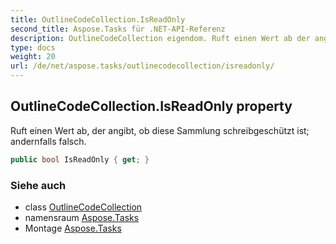 ```yaml
---
title: OutlineCodeCollection.IsReadOnly
second_title: Aspose.Tasks für .NET-API-Referenz
description: OutlineCodeCollection eigendom. Ruft einen Wert ab der angibt ob diese Sammlung schreibgeschützt ist andernfalls falsch.
type: docs
weight: 20
url: /de/net/aspose.tasks/outlinecodecollection/isreadonly/
---
```

## OutlineCodeCollection.IsReadOnly property

Ruft einen Wert ab, der angibt, ob diese Sammlung schreibgeschützt ist; andernfalls falsch.

```csharp
public bool IsReadOnly { get; }
```

### Siehe auch

* class [OutlineCodeCollection](../)
* namensraum [Aspose.Tasks](../../outlinecodecollection/)
* Montage [Aspose.Tasks](../../../)


